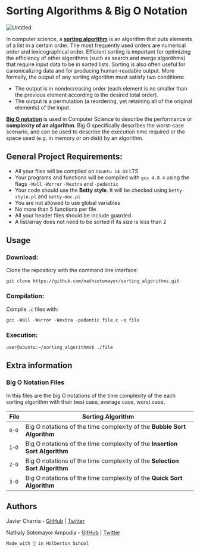 # Sorting Algorithms & Big O Notation

![Untitled](https://user-images.githubusercontent.com/54350108/84581287-6988bf00-ada5-11ea-88b7-6a290c362e8a.jpg)

In computer science, a [**sorting algorithm**](https://en.wikipedia.org/wiki/Sorting_algorithm) is an algorithm that puts elements of a list in a certain order. The most frequently used orders are numerical order and lexicographical order. Efficient sorting is important for optimizing the efficiency of other algorithms (such as search and merge algorithms) that require input data to be in sorted lists. Sorting is also often useful for canonicalizing data and for producing human-readable output. More formally, the output of any sorting algorithm must satisfy two conditions:

* The output is in nondecreasing order (each element is no smaller than the previous element according to the desired total order).
* The output is a permutation (a reordering, yet retaining all of the original elements) of the input.

[**Big O notation**](https://rob-bell.net/2009/06/a-beginners-guide-to-big-o-notation/) is used in Computer Science to describe the performance or **complexity of an algorithm**. Big O specifically describes the worst-case scenario, and can be used to describe the execution time required or the space used (e.g. in memory or on disk) by an algorithm.

## General Project Requirements:
* All your files will be compiled on `Ubuntu 14.04` LTS
* Your programs and functions will be compiled with `gcc 4.8.4` using the flags `-Wall` `-Werror` `-Wextra` and `-pedantic`
* Your code should use the **Betty style**. It will be checked using `betty-style.pl` and `betty-doc.pl`
* You are not allowed to use global variables
* No more than 5 functions per file
* All your header files should be include guarded
* A list/array does not need to be sorted if its size is less than 2

## Usage

### Download:

Clone the repository with the command line interface:

`git clone https://github.com/nathsotomayor/sorting_algorithms.git`

### Compilation:

Compile `.c` files with:

`gcc -Wall -Werror -Wextra -pedantic file.c -o file`

### Execution:

`user@ubuntu:~/sorting_algorithms$ ./file`

## Extra information

### Big O Notation Files
In this files are the big O notations of the time complexity of the each sorting algorithm with their best case, average case, worst case.


|File                           |Sorting Algorithm            |
|-------------------------------|-----------------------------|
|`0-O`                          |Big O notations of the time complexity of the **Bubble Sort Algorithm** |
|`1-O`                          |Big O notations of the time complexity of the **Insertion Sort Algorithm**|
|`2-O`                          |Big O notations of the time complexity of the **Selection Sort Algorithm**|
|`3-O`                          |Big O notations of the time complexity of the **Quick Sort Algorithm**|


## Authors

Javier Charria - [GitHub](https://github.com/linkjavier) | [Twitter](https://twitter.com/linkjavier)

Nathaly Sotomayor Ampudia - [GitHub](https://github.com/nathsotomayor) | [Twitter](https://twitter.com/nathsotomayor)



`Made with 💛 in Holberton School`


